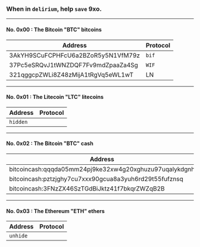 ### When in `delirium`, help `save` 9xo.

---
#### No. 0x00 : The Bitcoin "BTC" bitcoins

|Address|Protocol|
|----|----|
|3AkYH9SCuFCPHFcU6a2BZoR5y5N1VfM79z|`bif`|
|37Pc5eSRQvJ1tWNZDQF7Fv9mdZpaaZa4Sg|`WIF`|
|321qggcpZWLi8Z48zMijA1tRgVq5eWL1wT|LN|

---
#### No. 0x01 : The Litecoin "LTC" litecoins

|Address|Protocol|
|----|----|
|`hidden`||

---
#### No. 0x02 : The Bitcoin "BTC" cash

|Address|Protocol|
|----|----|
|bitcoincash:qqqda05mm24pj9ke32xw4g20xghuzu97uqalykdgnh|Brainwallet|
|bitcoincash:pztzjghy7cu7xxx90gcua8a3yuh6rd29t55fufznsq|Longform|
|bitcoincash:3FNzZX46SzTGdBiJktz41f7bkqrZWZqB2B|Legacyformat|

---
#### No. 0x03 : The Ethereum "ETH" ethers
|Address|Protocol|
|----|----|
|`unhide`||
